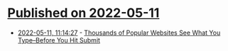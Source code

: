 # [Published on 2022-05-11](index.md)

* [2022-05-11, 11:14:27](https://news.ycombinator.com/item?id=31338282) - [Thousands of Popular Websites See What You Type–Before You Hit Submit](https://www.wired.com/story/leaky-forms-keyloggers-meta-tiktok-pixel-study/)
